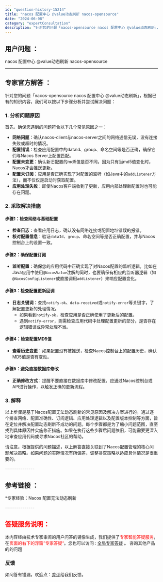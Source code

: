 ```yaml
---
id: "question-history-15214"
title: "nacos 配置中心 @value动态刷新 nacos-opensource"
date: "2024-06-08"
category: "expertConsultation"
description: "针对您的问题「nacos-opensource nacos 配置中心 @value动态刷新」，根据已有的知识内容，我们可以按以下步骤分析并尝试解决问题：### 1. 分析问题原因首先，确保您遇到的问题符合以下几个常见原因之一：- **网络问题**：确认nacos-client与nacos-serve"
---
```


## 用户问题 ： 
 nacos 配置中心 @value动态刷新 nacos-opensource 

---------------
## 专家官方解答 ：

针对您的问题「nacos-opensource nacos 配置中心 @value动态刷新」，根据已有的知识内容，我们可以按以下步骤分析并尝试解决问题：

### 1. 分析问题原因

首先，确保您遇到的问题符合以下几个常见原因之一：
- **网络问题**：确认nacos-client与nacos-server之间的网络通信无误，没有连接失败或超时的情况。
- **配置错误**：检查应用配置中的dataId、group、命名空间等是否正确，确保它们与Nacos Server上配置匹配。
- **配置未变更**：确认新旧配置的md5值是否不同，因为只有当md5值变化时，Nacos才会推送更新。
- **配置未订阅**：应用是否正确实现了对配置的监听（如Java中的`addListener`方法），而不仅仅是启动时获取配置。
- **应用处理失败**：即使Nacos客户端收到了更新，应用内部处理新配置时也可能存在问题。

### 2. 采取解决措施

#### 步骤1：检查网络与基础配置
- **检查日志**：查看应用日志，确认没有网络连接或配置地址错误的报错。
- **核对配置信息**：验证`dataId`、`group`、命名空间等是否正确配置，并与Nacos控制台上的设置一致。

#### 步骤2：确保配置订阅
- **监听配置**：确保您的应用代码中正确实现了对Nacos配置的监听逻辑，比如在Java应用中使用`@NacosValue`注解的同时，也要确保有相应的监听器逻辑（如`@NacosConfigListener`或直接调用`addListener`）来响应配置变化。

#### 步骤3：检查配置更新回调
- **日志关键词**：查找`notify-ok`、`data-received`或`notify-error`等关键字，了解配置更新的处理情况。
  - 如果看到`notify-ok`，检查应用是否正确使用了更新后的配置。
  - 遇到`notify-error`，则需检查应用代码中处理配置更新的部分，是否存在逻辑错误或异常处理不当。

#### 步骤4：检查配置MD5值
- **查看历史变更**：如果配置没有被推送，检查Nacos控制台上的配置历史，确认MD5值是否有变动。

#### 步骤5：避免直接数据库修改
- **正确修改方式**：提醒不要直接在数据库中修改配置，应通过Nacos控制台或API进行操作，以触发正确的更新流程。

### 3. 解释
以上步骤是基于Nacos配置无法动态刷新的常见原因及解决方案进行的。通过逐个排查网络、配置准确性、订阅逻辑、应用处理逻辑以及配置版本控制等方面，旨在定位并解决配置动态刷新不成功的问题。每个步骤都是为了缩小问题范围，直至找到具体原因并实施修正措施。如果在执行这些步骤后问题依旧，可能需要更深入地审查应用代码或寻求Nacos社区的帮助。

请注意，根据提供的问题描述，以上解答直接关联到了Nacos配置管理的核心问题解决策略。如果问题的实际情况有所偏差，调整排查策略以适应具体情况是很重要的。


<font color="#949494">---------------</font> 


## 参考链接 ：

*专家经验：Nacos 配置无法动态刷新 


 <font color="#949494">---------------</font> 
 


## <font color="#FF0000">答疑服务说明：</font> 

本内容经由技术专家审阅的用户问答的镜像生成，我们提供了<font color="#FF0000">专家智能答疑服务</font>，在<font color="#FF0000">页面的右下的浮窗”专家答疑“</font>。您也可以访问 : [全局专家答疑](https://opensource.alibaba.com/chatBot) 。 咨询其他产品的的问题

### 反馈
如问答有错漏，欢迎点：[差评](https://ai.nacos.io/user/feedbackByEnhancerGradePOJOID?enhancerGradePOJOId=15216)给我们反馈。
